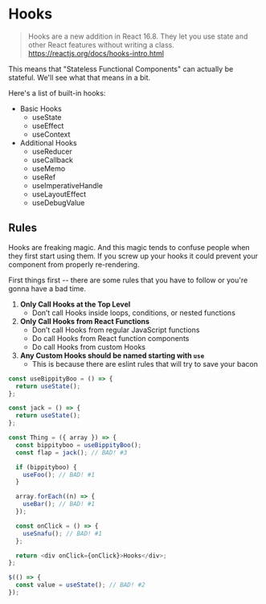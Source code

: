 # Hooks

> Hooks are a new addition in React 16.8. They let you use state and other React features without writing a class.<br/>https://reactjs.org/docs/hooks-intro.html

This means that "Stateless Functional Components" can actually be stateful. We'll see what that means in a bit.

Here's a list of built-in hooks:

- Basic Hooks
  - useState
  - useEffect
  - useContext
- Additional Hooks
  - useReducer
  - useCallback
  - useMemo
  - useRef
  - useImperativeHandle
  - useLayoutEffect
  - useDebugValue

## Rules

Hooks are freaking magic. And this magic tends to confuse people when they first start using them. If you screw up your hooks it could prevent your component from properly re-rendering.

First things first -- there are some rules that you have to follow or you're gonna have a bad time.

1. **Only Call Hooks at the Top Level**
   - Don’t call Hooks inside loops, conditions, or nested functions
2. **Only Call Hooks from React Functions**
   - Don’t call Hooks from regular JavaScript functions
   - Do call Hooks from React function components
   - Do call Hooks from custom Hooks
3. **Any Custom Hooks should be named starting with `use`**
   - This is because there are eslint rules that will try to save your bacon

```js
const useBippityBoo = () => {
  return useState();
};

const jack = () => {
  return useState();
};

const Thing = ({ array }) => {
  const bippityboo = useBippityBoo();
  const flap = jack(); // BAD! #3

  if (bippityboo) {
    useFoo(); // BAD! #1
  }

  array.forEach((n) => {
    useBar(); // BAD! #1
  });

  const onClick = () => {
    useSnafu(); // BAD! #1
  };

  return <div onClick={onClick}>Hooks</div>;
};

$(() => {
  const value = useState(); // BAD! #2
});
```
